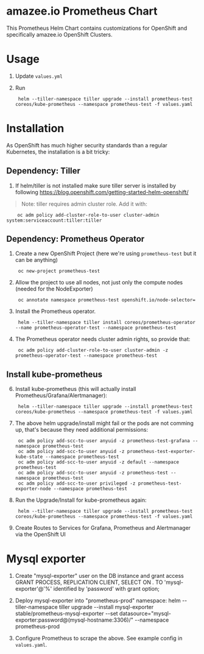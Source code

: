 # amazee.io Prometheus Chart

This Prometheus Helm Chart contains customizations for OpenShift and specifically amazee.io OpenShift Clusters.

# Usage

1. Update `values.yml`
2. Run

        helm --tiller-namespace tiller upgrade --install prometheus-test coreos/kube-prometheus --namespace prometheus-test -f values.yaml

# Installation

As OpenShift has much higher security standards than a regular Kubernetes, the installation is a bit tricky:

## Dependency: Tiller

1. If helm/tiller is not installed make sure tiller server is installed by following https://blog.openshift.com/getting-started-helm-openshift/

> Note: tiller requires admin cluster role. Add it with:

        oc adm policy add-cluster-role-to-user cluster-admin system:serviceaccount:tiller:tiller

## Dependency: Prometheus Operator

1. Create a new OpenShift Project (here we're using `prometheus-test` but it can be anything)

        oc new-project prometheus-test

2. Allow the project to use all nodes, not just only the compute nodes (needed for the NodeExporter)

        oc annotate namespace prometheus-test openshift.io/node-selector=

3. Install the Prometheus operator.

        helm --tiller-namespace tiller install coreos/prometheus-operator --name prometheus-operator-test --namespace prometheus-test

4. The Prometheus operator needs cluster admin rights, so provide that:

        oc adm policy add-cluster-role-to-user cluster-admin -z prometheus-operator-test --namespace prometheus-test

## Install kube-prometheus

6. Install kube-prometheus (this will actually install Prometheus/Grafana/Alertmanager):

        helm --tiller-namespace tiller upgrade --install prometheus-test coreos/kube-prometheus --namespace prometheus-test -f values.yaml

7. The above helm upgrade/install might fail or the pods are not comming up, that's because they need additional permissions:

        oc adm policy add-scc-to-user anyuid -z prometheus-test-grafana --namespace prometheus-test
        oc adm policy add-scc-to-user anyuid -z prometheus-test-exporter-kube-state --namespace prometheus-test
        oc adm policy add-scc-to-user anyuid -z default --namespace prometheus-test
        oc adm policy add-scc-to-user anyuid -z prometheus-test --namespace prometheus-test
        oc adm policy add-scc-to-user privileged -z prometheus-test-exporter-node --namespace prometheus-test

8. Run the Upgrade/Install for kube-prometheus again:

        helm --tiller-namespace tiller upgrade --install prometheus-test coreos/kube-prometheus --namespace prometheus-test -f values.yaml

9. Create Routes to Services for Grafana, Prometheus and Alertmanager via the OpenShift UI

# Mysql exporter

1. Create "mysql-exporter" user on the DB instance and grant access
        GRANT PROCESS, REPLICATION CLIENT, SELECT ON *.* TO 'mysql-exporter'@'%' identified by 'password' with grant option;

2. Deploy mysql-exporter into "prometheus-prod" namespace:
        helm --tiller-namespace tiller upgrade --install mysql-exporter stable/prometheus-mysql-exporter --set datasource="mysql-exporter:password@(mysql-hostname:3306)/" --namespace prometheus-prod

3. Configure Prometheus to scrape the above. See example config in `values.yaml`.